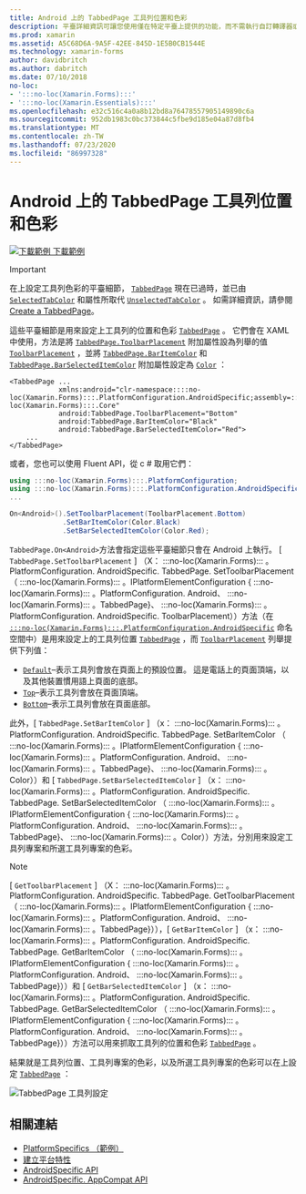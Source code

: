 ```yaml
---
title: Android 上的 TabbedPage 工具列位置和色彩
description: 平臺詳細資訊可讓您使用僅在特定平臺上提供的功能，而不需執行自訂轉譯器或效果。 本文說明如何使用 Android 平臺特定的，在 TabbedPage 上設定工具列的位置和色彩。
ms.prod: xamarin
ms.assetid: A5C68D6A-9A5F-42EE-845D-1E5B0CB1544E
ms.technology: xamarin-forms
author: davidbritch
ms.author: dabritch
ms.date: 07/10/2018
no-loc:
- ':::no-loc(Xamarin.Forms):::'
- ':::no-loc(Xamarin.Essentials):::'
ms.openlocfilehash: e32c516c4a0a8b12bd8a76478557905149890c6a
ms.sourcegitcommit: 952db1983c0bc373844c5fbe9d185e04a87d8fb4
ms.translationtype: MT
ms.contentlocale: zh-TW
ms.lasthandoff: 07/23/2020
ms.locfileid: "86997328"
---
```

# <a name="tabbedpage-toolbar-placement-and-color-on-android"></a>Android 上的 TabbedPage 工具列位置和色彩

[![下載範例](~/media/shared/download.png) 下載範例](https://docs.microsoft.com/samples/xamarin/xamarin-forms-samples/userinterface-platformspecifics)

> [!IMPORTANT]
> 在上設定工具列色彩的平臺細節， [`TabbedPage`](xref::::no-loc(Xamarin.Forms):::.TabbedPage) 現在已過時，並已由 [`SelectedTabColor`](xref::::no-loc(Xamarin.Forms):::.TabbedPage.SelectedTabColor) 和屬性所取代 [`UnselectedTabColor`](xref::::no-loc(Xamarin.Forms):::.TabbedPage.UnselectedTabColor) 。 如需詳細資訊，請參閱[Create a TabbedPage](~/xamarin-forms/app-fundamentals/navigation/tabbed-page.md#create-a-tabbedpage)。

這些平臺細節是用來設定上工具列的位置和色彩 [`TabbedPage`](xref::::no-loc(Xamarin.Forms):::.TabbedPage) 。 它們會在 XAML 中使用，方法是將 [`TabbedPage.ToolbarPlacement`](xref::::no-loc(Xamarin.Forms):::.PlatformConfiguration.AndroidSpecific.TabbedPage.ToolbarPlacementProperty) 附加屬性設為列舉的值 [`ToolbarPlacement`](xref::::no-loc(Xamarin.Forms):::.PlatformConfiguration.AndroidSpecific.ToolbarPlacement) ，並將 [`TabbedPage.BarItemColor`](xref::::no-loc(Xamarin.Forms):::.PlatformConfiguration.AndroidSpecific.TabbedPage.BarItemColorProperty) 和 [`TabbedPage.BarSelectedItemColor`](xref::::no-loc(Xamarin.Forms):::.PlatformConfiguration.AndroidSpecific.TabbedPage.BarSelectedItemColorProperty) 附加屬性設定為 [`Color`](xref::::no-loc(Xamarin.Forms):::.Color) ：

```xaml
<TabbedPage ...
            xmlns:android="clr-namespace::::no-loc(Xamarin.Forms):::.PlatformConfiguration.AndroidSpecific;assembly=:::no-loc(Xamarin.Forms):::.Core"
            android:TabbedPage.ToolbarPlacement="Bottom"
            android:TabbedPage.BarItemColor="Black"
            android:TabbedPage.BarSelectedItemColor="Red">
    ...
</TabbedPage>
```

或者，您也可以使用 Fluent API，從 c # 取用它們：

```csharp
using :::no-loc(Xamarin.Forms):::.PlatformConfiguration;
using :::no-loc(Xamarin.Forms):::.PlatformConfiguration.AndroidSpecific;
...

On<Android>().SetToolbarPlacement(ToolbarPlacement.Bottom)
             .SetBarItemColor(Color.Black)
             .SetBarSelectedItemColor(Color.Red);
```

`TabbedPage.On<Android>`方法會指定這些平臺細節只會在 Android 上執行。 [ `TabbedPage.SetToolbarPlacement` ] （X： :::no-loc(Xamarin.Forms)::: 。PlatformConfiguration. AndroidSpecific. TabbedPage. SetToolbarPlacement （ :::no-loc(Xamarin.Forms)::: 。IPlatformElementConfiguration { :::no-loc(Xamarin.Forms)::: 。PlatformConfiguration. Android、 :::no-loc(Xamarin.Forms)::: 。TabbedPage}、 :::no-loc(Xamarin.Forms)::: 。PlatformConfiguration. AndroidSpecific. ToolbarPlacement））方法（在 [`:::no-loc(Xamarin.Forms):::.PlatformConfiguration.AndroidSpecific`](xref::::no-loc(Xamarin.Forms):::.PlatformConfiguration.AndroidSpecific) 命名空間中）是用來設定上的工具列位置 [`TabbedPage`](xref::::no-loc(Xamarin.Forms):::.TabbedPage) ，而 [`ToolbarPlacement`](xref::::no-loc(Xamarin.Forms):::.PlatformConfiguration.AndroidSpecific.ToolbarPlacement) 列舉提供下列值：

- [`Default`](xref::::no-loc(Xamarin.Forms):::.PlatformConfiguration.AndroidSpecific.ToolbarPlacement.Default)–表示工具列會放在頁面上的預設位置。 這是電話上的頁面頂端，以及其他裝置慣用語上頁面的底部。
- [`Top`](xref::::no-loc(Xamarin.Forms):::.PlatformConfiguration.AndroidSpecific.ToolbarPlacement.Top)–表示工具列會放在頁面頂端。
- [`Bottom`](xref::::no-loc(Xamarin.Forms):::.PlatformConfiguration.AndroidSpecific.ToolbarPlacement.Bottom)–表示工具列會放在頁面底部。

此外，[ `TabbedPage.SetBarItemColor` ] （x： :::no-loc(Xamarin.Forms)::: 。PlatformConfiguration. AndroidSpecific. TabbedPage. SetBarItemColor （ :::no-loc(Xamarin.Forms)::: 。IPlatformElementConfiguration { :::no-loc(Xamarin.Forms)::: 。PlatformConfiguration. Android、 :::no-loc(Xamarin.Forms)::: 。TabbedPage}、 :::no-loc(Xamarin.Forms)::: 。Color））和 [ `TabbedPage.SetBarSelectedItemColor` ] （x： :::no-loc(Xamarin.Forms)::: 。PlatformConfiguration. AndroidSpecific. TabbedPage. SetBarSelectedItemColor （ :::no-loc(Xamarin.Forms)::: 。IPlatformElementConfiguration { :::no-loc(Xamarin.Forms)::: 。PlatformConfiguration. Android、 :::no-loc(Xamarin.Forms)::: 。TabbedPage}、 :::no-loc(Xamarin.Forms)::: 。Color））方法，分別用來設定工具列專案和所選工具列專案的色彩。

> [!NOTE]
> [ `GetToolbarPlacement` ] （X： :::no-loc(Xamarin.Forms)::: 。PlatformConfiguration. AndroidSpecific. TabbedPage. GetToolbarPlacement （ :::no-loc(Xamarin.Forms)::: 。IPlatformElementConfiguration { :::no-loc(Xamarin.Forms)::: 。PlatformConfiguration. Android、 :::no-loc(Xamarin.Forms)::: 。TabbedPage}）），[ `GetBarItemColor` ] （x： :::no-loc(Xamarin.Forms)::: 。PlatformConfiguration. AndroidSpecific. TabbedPage. GetBarItemColor （ :::no-loc(Xamarin.Forms)::: 。IPlatformElementConfiguration { :::no-loc(Xamarin.Forms)::: 。PlatformConfiguration. Android、 :::no-loc(Xamarin.Forms)::: 。TabbedPage}））和 [ `GetBarSelectedItemColor` ] （x： :::no-loc(Xamarin.Forms)::: 。PlatformConfiguration. AndroidSpecific. TabbedPage. GetBarSelectedItemColor （ :::no-loc(Xamarin.Forms)::: 。IPlatformElementConfiguration { :::no-loc(Xamarin.Forms)::: 。PlatformConfiguration. Android、 :::no-loc(Xamarin.Forms)::: 。TabbedPage}））方法可以用來抓取工具列的位置和色彩 [`TabbedPage`](xref::::no-loc(Xamarin.Forms):::.TabbedPage) 。

結果就是工具列位置、工具列專案的色彩，以及所選工具列專案的色彩可以在上設定 [`TabbedPage`](xref::::no-loc(Xamarin.Forms):::.TabbedPage) ：

![TabbedPage 工具列設定](tabbedpage-toolbar-placement-color-images/tabbedpage-toolbar-placement.png)

## <a name="related-links"></a>相關連結

- [PlatformSpecifics （範例）](https://docs.microsoft.com/samples/xamarin/xamarin-forms-samples/userinterface-platformspecifics)
- [建立平台特性](~/xamarin-forms/platform/platform-specifics/index.md#creating-platform-specifics)
- [AndroidSpecific API](xref::::no-loc(Xamarin.Forms):::.PlatformConfiguration.AndroidSpecific)
- [AndroidSpecific. AppCompat API](xref::::no-loc(Xamarin.Forms):::.PlatformConfiguration.AndroidSpecific.AppCompat)

